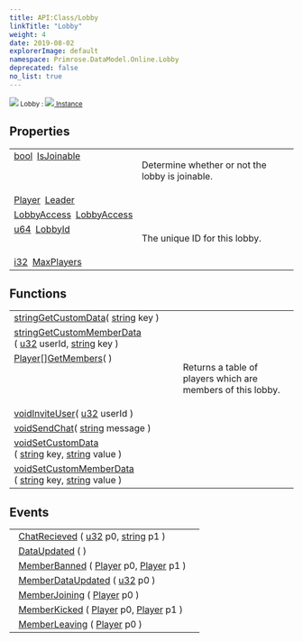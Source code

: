 ```yaml
---
title: API:Class/Lobby
linkTitle: "Lobby"
weight: 4
date: 2019-08-02
explorerImage: default
namespace: Primrose.DataModel.Online.Lobby
deprecated: false
no_list: true
---
```

<small class="inheritance">
<span class="" href="/docs/api-reference/Class/Lobby"><img src="/icons/silk/default.png"/>&nbsp;Lobby</span>&nbsp;:&nbsp;<a class="" href="/docs/api-reference/Class/Instance"><img src="/icons/silk/default.png"/>&nbsp;Instance</a></small>
 
## Properties
 
<table class="studiohide">
<tbody>
<tr class="function-row ">
<td style="vertical-align:top;white-space:normal;">
<div>
<a class="type" href="/docs/api-reference/System/Primitives#boolean">bool</a><span class="method-body" style="text-indent: -2em; padding-left: 0.5em"><a class="name" href="IsJoinable">IsJoinable</a></span></td>
<td style="vertical-align:top;white-space:normal;">
<p>
Determine whether or not the lobby is joinable.
</p></td>
</tr>

<tr class="function-row ">
<td style="vertical-align:top;white-space:normal;">
<div>
<a class="type" href="/docs/api-reference/Class/Player">Player</a><span class="method-body" style="text-indent: -2em; padding-left: 0.5em"><a class="name" href="Leader">Leader</a></span></td>
<td style="vertical-align:top;white-space:normal;">
</td>
</tr>

<tr class="function-row ">
<td style="vertical-align:top;white-space:normal;">
<div>
<a class="type" href="/docs/api-reference/Enum/LobbyAccess">LobbyAccess</a><span class="method-body" style="text-indent: -2em; padding-left: 0.5em"><a class="name" href="LobbyAccess">LobbyAccess</a></span></td>
<td style="vertical-align:top;white-space:normal;">
</td>
</tr>

<tr class="function-row ">
<td style="vertical-align:top;white-space:normal;">
<div>
<a class="type" href="/docs/api-reference/System/Primitives#uint64">u64</a><span class="method-body" style="text-indent: -2em; padding-left: 0.5em"><a class="name" href="LobbyId">LobbyId</a></span></td>
<td style="vertical-align:top;white-space:normal;">
<p>
The unique ID for this lobby.
</p></td>
</tr>

<tr class="function-row ">
<td style="vertical-align:top;white-space:normal;">
<div>
<a class="type" href="/docs/api-reference/System/Primitives#int32">i32</a><span class="method-body" style="text-indent: -2em; padding-left: 0.5em"><a class="name" href="MaxPlayers">MaxPlayers</a></span></td>
<td style="vertical-align:top;white-space:normal;">
</td>
</tr>

</tbody>
</table>
 
## Functions
 
<table class="studiohide">
<tbody>
<tr class="function-row ">
<td style="vertical-align:top;white-space:normal;">
<div>
<a class="type" href="/docs/api-reference/System/string">string</a><span class="method-body" style="text-indent: -2em;"><a class="method-name  " href="GetCustomData">GetCustomData</a></span><span style="display: inline-block">( <span class="param" style="white-space: nowrap"><a class="type" href="/docs/api-reference/System/string">string</a> key</span> )</span></span></div></td>
<td style="vertical-align:top;white-space:normal;">
</td>
</tr>

<tr class="function-row ">
<td style="vertical-align:top;white-space:normal;">
<div>
<a class="type" href="/docs/api-reference/System/string">string</a><span class="method-body" style="text-indent: -2em;"><a class="method-name  " href="GetCustomMemberData">GetCustomMemberData</a></span><span style="display: inline-block">( <span class="param" style="white-space: nowrap"><a class="type" href="/docs/api-reference/System/Primitives#uint32">u32</a> userId, <a class="type" href="/docs/api-reference/System/string">string</a> key</span> )</span></span></div></td>
<td style="vertical-align:top;white-space:normal;">
</td>
</tr>

<tr class="function-row ">
<td style="vertical-align:top;white-space:normal;">
<div>
<span><a class="type" href="/docs/api-reference/Class/Player">Player</a>[]</span><span class="method-body" style="text-indent: -2em;"><a class="method-name  " href="GetMembers">GetMembers</a></span><span style="display: inline-block">( <span class="param" style="white-space: nowrap"></span> )</span></span></div></td>
<td style="vertical-align:top;white-space:normal;">
<p>
Returns a table of players which are members of this lobby.
</p></td>
</tr>

<tr class="function-row ">
<td style="vertical-align:top;white-space:normal;">
<div>
<a class="type" href="/docs/api-reference/System/void">void</a><span class="method-body" style="text-indent: -2em;"><a class="method-name  " href="InviteUser">InviteUser</a></span><span style="display: inline-block">( <span class="param" style="white-space: nowrap"><a class="type" href="/docs/api-reference/System/Primitives#uint32">u32</a> userId</span> )</span></span></div></td>
<td style="vertical-align:top;white-space:normal;">
</td>
</tr>

<tr class="function-row ">
<td style="vertical-align:top;white-space:normal;">
<div>
<a class="type" href="/docs/api-reference/System/void">void</a><span class="method-body" style="text-indent: -2em;"><a class="method-name  " href="SendChat">SendChat</a></span><span style="display: inline-block">( <span class="param" style="white-space: nowrap"><a class="type" href="/docs/api-reference/System/string">string</a> message</span> )</span></span></div></td>
<td style="vertical-align:top;white-space:normal;">
</td>
</tr>

<tr class="function-row ">
<td style="vertical-align:top;white-space:normal;">
<div>
<a class="type" href="/docs/api-reference/System/void">void</a><span class="method-body" style="text-indent: -2em;"><a class="method-name  " href="SetCustomData">SetCustomData</a></span><span style="display: inline-block">( <span class="param" style="white-space: nowrap"><a class="type" href="/docs/api-reference/System/string">string</a> key, <a class="type" href="/docs/api-reference/System/string">string</a> value</span> )</span></span></div></td>
<td style="vertical-align:top;white-space:normal;">
</td>
</tr>

<tr class="function-row ">
<td style="vertical-align:top;white-space:normal;">
<div>
<a class="type" href="/docs/api-reference/System/void">void</a><span class="method-body" style="text-indent: -2em;"><a class="method-name  " href="SetCustomMemberData">SetCustomMemberData</a></span><span style="display: inline-block">( <span class="param" style="white-space: nowrap"><a class="type" href="/docs/api-reference/System/string">string</a> key, <a class="type" href="/docs/api-reference/System/string">string</a> value</span> )</span></span></div></td>
<td style="vertical-align:top;white-space:normal;">
</td>
</tr>

</tbody>
</table>
 
## Events
 
<table class="studiohide">
<tbody>
<tr class="function-row ">
<td style="vertical-align:top;white-space:normal;">
<span class="event-body" style="text-indent: -2em; padding-left: 0.5em"><a class="event-name " href="ChatRecieved">ChatRecieved</a></span><span style="display: inline-block">&nbsp;( <span class="param" style="white-space: nowrap"><a class="type" href="/docs/api-reference/System/Primitives#uint32">u32</a> p0, <a class="type" href="/docs/api-reference/System/string">string</a> p1</span> )</span></span></td>
<td style="vertical-align:top;white-space:normal;">
</td>
</tr>

<tr class="function-row ">
<td style="vertical-align:top;white-space:normal;">
<span class="event-body" style="text-indent: -2em; padding-left: 0.5em"><a class="event-name " href="DataUpdated">DataUpdated</a></span><span style="display: inline-block">&nbsp;( <span class="param" style="white-space: nowrap"></span> )</span></span></td>
<td style="vertical-align:top;white-space:normal;">
</td>
</tr>

<tr class="function-row ">
<td style="vertical-align:top;white-space:normal;">
<span class="event-body" style="text-indent: -2em; padding-left: 0.5em"><a class="event-name " href="MemberBanned">MemberBanned</a></span><span style="display: inline-block">&nbsp;( <span class="param" style="white-space: nowrap"><a class="type" href="/docs/api-reference/Class/Player">Player</a> p0, <a class="type" href="/docs/api-reference/Class/Player">Player</a> p1</span> )</span></span></td>
<td style="vertical-align:top;white-space:normal;">
</td>
</tr>

<tr class="function-row ">
<td style="vertical-align:top;white-space:normal;">
<span class="event-body" style="text-indent: -2em; padding-left: 0.5em"><a class="event-name " href="MemberDataUpdated">MemberDataUpdated</a></span><span style="display: inline-block">&nbsp;( <span class="param" style="white-space: nowrap"><a class="type" href="/docs/api-reference/System/Primitives#uint32">u32</a> p0</span> )</span></span></td>
<td style="vertical-align:top;white-space:normal;">
</td>
</tr>

<tr class="function-row ">
<td style="vertical-align:top;white-space:normal;">
<span class="event-body" style="text-indent: -2em; padding-left: 0.5em"><a class="event-name " href="MemberJoining">MemberJoining</a></span><span style="display: inline-block">&nbsp;( <span class="param" style="white-space: nowrap"><a class="type" href="/docs/api-reference/Class/Player">Player</a> p0</span> )</span></span></td>
<td style="vertical-align:top;white-space:normal;">
</td>
</tr>

<tr class="function-row ">
<td style="vertical-align:top;white-space:normal;">
<span class="event-body" style="text-indent: -2em; padding-left: 0.5em"><a class="event-name " href="MemberKicked">MemberKicked</a></span><span style="display: inline-block">&nbsp;( <span class="param" style="white-space: nowrap"><a class="type" href="/docs/api-reference/Class/Player">Player</a> p0, <a class="type" href="/docs/api-reference/Class/Player">Player</a> p1</span> )</span></span></td>
<td style="vertical-align:top;white-space:normal;">
</td>
</tr>

<tr class="function-row ">
<td style="vertical-align:top;white-space:normal;">
<span class="event-body" style="text-indent: -2em; padding-left: 0.5em"><a class="event-name " href="MemberLeaving">MemberLeaving</a></span><span style="display: inline-block">&nbsp;( <span class="param" style="white-space: nowrap"><a class="type" href="/docs/api-reference/Class/Player">Player</a> p0</span> )</span></span></td>
<td style="vertical-align:top;white-space:normal;">
</td>
</tr>

</tbody>
</table>
<b>
</b>
<div class="inheritors">
<ul class="root">
</ul>
</div>
